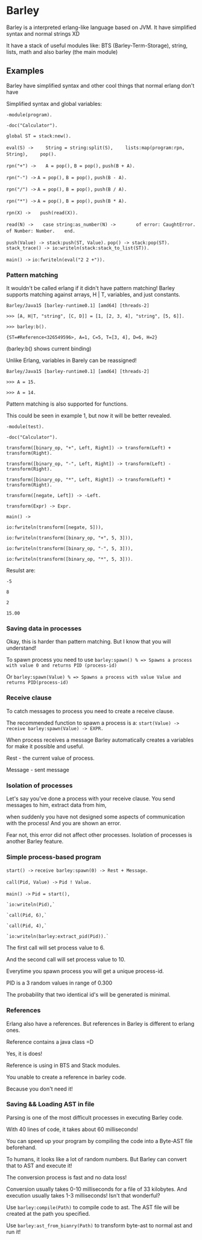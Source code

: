 # Barley

Barley is a interpreted erlang-like language based on JVM. It have simplified syntax and normal strings XD

It have a stack of useful modules like: BTS (Barley-Term-Storage), string, lists, math and also barley (the main module)

## Examples

Barley have simplified syntax and other cool things that normal erlang don't have

Simplified syntax and global variables:

`-module(program).`

`-doc("Calculator").`

`global ST = stack:new().`

`eval(S) ->`
`    String = string:split(S),`
`    lists:map(program:rpn, String),`
`    pop().`

`rpn("+") ->`
 `   A = pop(),`
    `B = pop(),`
    `push(B + A).`

`rpn("-") ->`
    `A = pop(),`
    `B = pop(),`
    `push(B - A).`

`rpn("/") ->`
   `A = pop(),`
    `B = pop(),`
    `push(B / A).`

`rpn("*") ->`
    `A = pop(),`
    `B = pop(),`
    `push(B * A).`

`rpn(X) ->`
 `   push(read(X)).`

`read(N) ->`
 `   case string:as_number(N) ->`
 `       of error: CaughtError.`
 `       of Number: Number.`
 `   end.`

`push(Value) -> stack:push(ST, Value).`
`pop() -> stack:pop(ST).`
`stack_trace() -> io:writeln(stack:stack_to_list(ST)).`

`main() ->`
    `io:fwriteln(eval("2 2 +")).`
    
### Pattern matching

It wouldn't be called erlang if it didn't have pattern matching! Barley supports matching against arrays, H | T, variables, and just constants.

`Barley/Java15 [barley-runtime0.1] [amd64] [threads-2]`

`>>> [A, H|T, "string", [C, D]] = [1, [2, 3, 4], "string", [5, 6]].`

`>>> barley:b().`

`{ST=#Reference<326549596>, A=1, C=5, T=[3, 4], D=6, H=2}`

(barley:b() shows current binding)

Unlike Erlang, variables in Barely can be reassigned!

`Barley/Java15 [barley-runtime0.1] [amd64] [threads-2]`

`>>> A = 15.`

`>>> A = 14.`

Pattern matching is also supported for functions.

This could be seen in example 1, but now it will be better revealed.

`-module(test).`

`-doc("Calculator").`

`transform([binary_op, "+", Left, Right]) -> transform(Left) + transform(Right).`

`transform([binary_op, "-", Left, Right]) -> transform(Left) - transform(Right).`

`transform([binary_op, "*", Left, Right]) -> transform(Left) * transform(Right).`

`transform([negate, Left]) -> -Left.`

`transform(Expr) -> Expr.`

`main() ->`

    io:fwriteln(transform([negate, 5])),
    
    io:fwriteln(transform([binary_op, "+", 5, 3])),
    
    io:fwriteln(transform([binary_op, "-", 5, 3])),
    
    io:fwriteln(transform([binary_op, "*", 5, 3])).
    

Resulst are:

`-5`

`8`

`2`

`15.00`

### Saving data in processes

Okay, this is harder than pattern matching. But I know that you will understand!

To spawn process you need to use `barley:spawn() % => Spawns a process with value 0 and returns PID (process-id)`

Or `barley:spawn(Value) % => Spawns a process with value Value and returns PID(process-id)`

### Receive clause

To catch messages to process you need to create a receive clause.

The recommended function to spawn a process is a:
`start(Value) ->
    receive barley:spawn(Value) -> EXPR.`
    
 When process receives a message Barley automatically creates a variables for make it possible and useful.
 
 Rest - the current value of process.
 
 Message - sent message
 
 ### Isolation of processes
 
 Let's say you've done a process with your receive clause. You send messages to him, extract data from him, 
 
 when suddenly you have not designed some aspects of communication with the process! And you are shown an error. 
 
 Fear not, this error did not affect other processes. Isolation of processes is another Barley feature.
 
 ### Simple process-based program
 
 `start() ->`
    `receive barley:spawn(0) -> Rest + Message.`

`call(Pid, Value) ->`
    `Pid ! Value.`

`main() ->`
    `Pid = start(),`
    
    `io:writeln(Pid),`
    
    `call(Pid, 6),`
    
    `call(Pid, 4),`
    
    `io:writeln(barley:extract_pid(Pid)).`
    
The first call will set process value to 6.

And the second call will set process value to 10.

Everytime you spawn process you will get a unique process-id.

PID is a 3 random values in range of 0.300


The probability that two identical id's will be generated is minimal.

### References

Erlang also have a references. But references in Barley is different to erlang ones.

Reference contains a java class =D

Yes, it is does!

Reference is using in BTS and Stack modules.

You unable to create a reference in barley code.

Because you don't need it!

### Saving && Loading AST in file

Parsing is one of the most difficult processes in executing Barley code. 

With 40 lines of code, it takes about 60 milliseconds! 

You can speed up your program by compiling the code into a Byte-AST file beforehand.

To humans, it looks like a lot of random numbers. But Barley can convert that to AST and execute it!

The conversion process is fast and no data loss! 

Conversion usually takes 0-10 milliseconds for a file of 33 kilobytes. And execution usually takes 1-3 milliseconds! Isn't that wonderful?

Use `barley:compile(Path)` to compile code to ast. The AST file will be created at the path you specified.

Use `barley:ast_from_bianry(Path)` to transform byte-ast to normal ast and run it!
